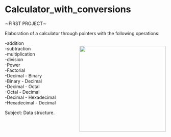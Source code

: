 # Calculator_with_conversions

∼FIRST PROJECT∼


Elaboration of a calculator through pointers with the following operations: 

-addition <br>
<img align="right" height="270em" align="right" src="https://user-images.githubusercontent.com/69487958/147036049-b5bfa7b2-eba1-4d57-995b-7754d5fb2c18.gif"/>
-subtraction <br>
-multiplication <br> 
-division <br>
-Power <br>
-Factorial <br>
-Decimal - Binary <br>
-Binary - Decimal <br>
-Decimal - Octal <br>
-Octal - Decimal <br>
-Decimal - Hexadecimal <br>
-Hexadecimal - Decimal <br>

Subject: Data structure.
